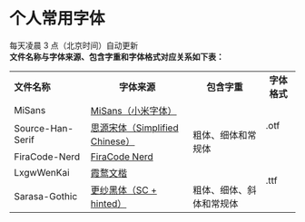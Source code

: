 # 个人常用字体
每天凌晨 3 点（北京时间）自动更新  
**文件名称与字体来源、包含字重和字体格式对应关系如下表：**
<table>
  <tr>
    <td><b>文件名称</b></td>
    <td align="center"><b>字体来源</b></td>
    <td align="center"><b>包含字重</b></td>
    <td align="center"><b>字体格式</b></td>
  </tr>
    <tr>
    <td>MiSans</td>
    <td><a href="https://hyperos.mi.com/font/zh/">MiSans（小米字体）</a></td>
    <td rowspan="4">粗体、细体和常规体</td>
    <td rowspan="2">.otf</td>
  </tr>
  <tr>
    <td>Source-Han-Serif</td>
    <td><a href="https://github.com/adobe-fonts/source-han-serif">思源宋体（Simplified Chinese）</a></td>
  </tr>
  <tr>
    <td>FiraCode-Nerd</td>
    <td><a href="https://github.com/ryanoasis/nerd-fonts">FiraCode Nerd</a></td>
    <td rowspan="3">.ttf</td>
  </tr>
  <tr>
    <td>LxgwWenKai</td>
    <td><a href="https://github.com/lxgw/LxgwWenKai">霞鹜文楷</a></td>
  </tr>
  <tr>
    <td>Sarasa-Gothic</td>
    <td><a href="https://github.com/be5invis/Sarasa-Gothic">更纱黑体（SC + hinted）</a></td>
    <td>粗体、细体、斜体和常规体</td>
  </tr>
</table>
